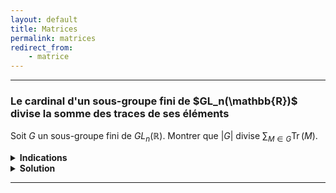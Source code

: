 ```yaml
---
layout: default
title: Matrices
permalink: matrices
redirect_from:
    - matrice
---
```


---

<h3 id="groupe-gln-divise-somme-trace">Le cardinal d'un sous-groupe fini de $GL_n(\mathbb{R})$ divise la somme des traces de ses éléments</h3>

Soit $G$ un sous-groupe fini de $GL_n(\mathbb{R})$. Montrer que $\vert G\vert$ divise $\displaystyle\sum_{M\in G}\operatorname{Tr}(M)$.

<details>
  <summary><b>Indications</b></summary>
    <details>
    <summary><u>Indication 1</u></summary>
        Considérer la matrice $\displaystyle A = \frac{1}{\vert G\vert}\sum_{M\in G}M$.
    </details>
    <details>
    <summary><u>Indication 2</u></summary>
        Quelles sont les matrices (vues comme endomorphismes) ayant pour trace un entier ?
    </details>
    <details>
    <summary><u>Indication 3</u></summary>
        Calculer $A^2$.
    </details>
</details>

<details>
  <summary><b>Solution</b></summary>
    Posons $\displaystyle A = \frac{1}{\vert G\vert}\sum_{M\in G}M$.<br>
    Par linéarité de la trace, remarquons que $\vert G\vert$ divise $\displaystyle\sum_{M\in G}\operatorname{Tr}(M)$ si et seulement si $\operatorname{Tr}(A)$ est un entier.<br>
    Nous allons montrer que $A$ est un projecteur, i.e. $A^2 = A$. Puis en utilisant le fait que la trace d'un projecteur est son rang, on aura bien $\operatorname{Tr}(A)$ est un entier et donc $\vert G\vert$ divise $\displaystyle\sum_{M\in G}\operatorname{Tr}(M)$.<br><br>

    Montrons que $A^2 = A$. On a tout d'abord
    $$A^2 = \left(\frac{1}{\vert G\vert}\sum_{M\in G}M\right)^2 = \frac{1}{\vert G\vert^2}\sum_{N\in G}\sum_{M\in G}NM.$$

    Montrons que pour tout $N\in G$, on a $\displaystyle\sum_{M\in G}NM = \sum_{M\in G}M$.<br>
    Puisque $G$ est un groupe, l'application suivante est bien définie et est bijective :
    $$\begin{align*}
        \varphi : G &\longrightarrow G \\
        M &\longmapsto NM.
    \end{align*}$$

    Ainsi, par changement de variable dans la somme, on a
    $$\sum_{M\in G}NM = \sum_{M\in G}M.$$

    Donc
    $$A^2 = \frac{1}{\vert G\vert^2}\sum_{N\in G}\sum_{M\in G}NM = \frac{1}{\vert G\vert^2}\sum_{N\in G}\sum_{M\in G}M = \frac{1}{\vert G\vert}\sum_{M\in G}M = A,$$
    ce qui conclut la preuve de l'exercice.
</details>

---
